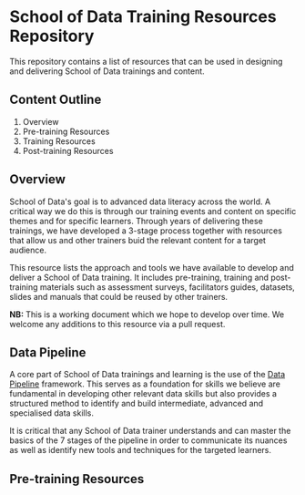 # School of Data Training Resources Repository
This repository contains a list of resources that can be used in designing and delivering School of Data trainings and content.

## Content Outline
1. Overview 
2. Pre-training Resources
3. Training Resources
4. Post-training Resources

## Overview
School of Data's goal is to advanced data literacy across the world. A critical way we do this is through our training events and content on specific themes and for specific learners. Through years of delivering these trainings, we have developed a 3-stage process together with resources that allow us and other trainers buid the relevant content for a target audience. 

This resource lists the approach and tools we have available to develop and deliver a School of Data training. It includes pre-training, training and post-training materials such as assessment surveys, facilitators guides, datasets, slides and manuals that could be reused by other trainers.

**NB:** This is a working document which we hope to develop over time. We welcome any additions to this resource via a pull request.

## Data Pipeline
A core part of School of Data trainings and learning is the use of the [Data Pipeline](https://schoolofdata.org/methodology/) framework. This serves as a foundation for skills we believe are fundamental in developing other relevant data skills but also provides a structured method to identify and build intermediate, advanced and specialised data skills.

It is critical that any School of Data trainer understands and can master the basics of the 7 stages of the pipeline in order to communicate its nuances as well as identify new tools and techniques for the targeted learners.

## Pre-training Resources

